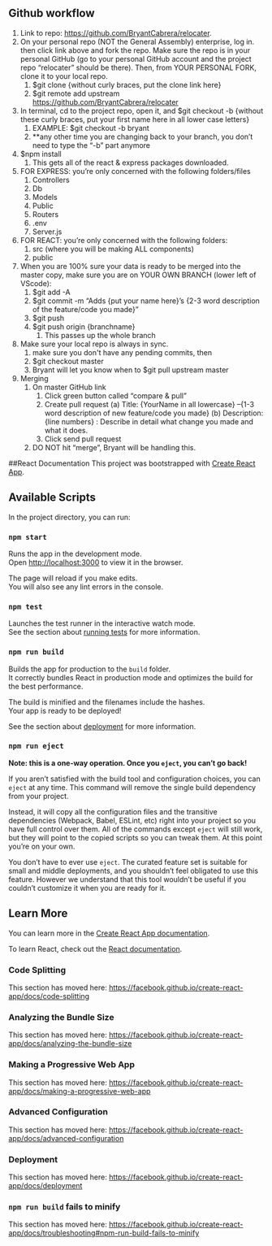 ##	Github workflow
1.	Link to repo: https://github.com/BryantCabrera/relocater.  
2.	On your personal repo (NOT the General Assembly) enterprise, log in.  then click link above and fork the repo.  Make sure the repo is in your personal GitHub (go to your personal GitHub account and the project repo “relocater” should be there).  Then, from YOUR PERSONAL FORK, clone it to your local repo.
    1.	$git clone {without curly braces, put the clone link here}
    2.  $git remote add upstream https://github.com/BryantCabrera/relocater
3.	In terminal, cd to the project repo, open it, and $git checkout -b {without these curly braces, put your first name here in all lower case letters}
    1.	EXAMPLE:  $git checkout -b bryant
    2.	**any other time you are changing back to your branch, you don’t need to type the “-b” part anymore
4.	$npm install
    1.	This gets all of the react & express packages downloaded.
5.	FOR EXPRESS: you’re only concerned with the following folders/files
    1.	Controllers
    2.	Db
    3.	Models
    4.	Public
    5.	Routers
    6.	.env
    7.	Server.js
6.	FOR REACT: you’re only concerned with the following folders:
    1.	src (where you will be making ALL components)
    2.	public
7.	When you are 100% sure your data is ready to be merged into the master copy, make sure you are on YOUR OWN BRANCH (lower left of VScode):
    1.	$git add -A
    2.	$git commit -m “Adds {put your name here}’s {2-3 word description of the feature/code you made}”
    3.  $git push
    3.	$git push origin {branchname}
        1.	This passes up the whole branch
8.  Make sure your local repo is always in sync.
    1. make sure you don't have any pending commits, then
    2.  $git checkout master
    3. Bryant will let you know when to $git pull upstream master
9.	Merging
    1.	On master GitHub link
        1.	Click green button called “compare & pull”
        2.	Create pull request
            (a)	Title: {YourName in all lowercase} –{1-3 word description of new feature/code you made}
            (b)	Description: {line numbers} : Describe in detail what change you made and what it does.
        3.	Click send pull request
    2.	DO NOT hit “merge”, Bryant will be handling this.




##React Documentation
This project was bootstrapped with [Create React App](https://github.com/facebook/create-react-app).

## Available Scripts

In the project directory, you can run:

### `npm start`

Runs the app in the development mode.<br>
Open [http://localhost:3000](http://localhost:3000) to view it in the browser.

The page will reload if you make edits.<br>
You will also see any lint errors in the console.

### `npm test`

Launches the test runner in the interactive watch mode.<br>
See the section about [running tests](https://facebook.github.io/create-react-app/docs/running-tests) for more information.

### `npm run build`

Builds the app for production to the `build` folder.<br>
It correctly bundles React in production mode and optimizes the build for the best performance.

The build is minified and the filenames include the hashes.<br>
Your app is ready to be deployed!

See the section about [deployment](https://facebook.github.io/create-react-app/docs/deployment) for more information.

### `npm run eject`

**Note: this is a one-way operation. Once you `eject`, you can’t go back!**

If you aren’t satisfied with the build tool and configuration choices, you can `eject` at any time. This command will remove the single build dependency from your project.

Instead, it will copy all the configuration files and the transitive dependencies (Webpack, Babel, ESLint, etc) right into your project so you have full control over them. All of the commands except `eject` will still work, but they will point to the copied scripts so you can tweak them. At this point you’re on your own.

You don’t have to ever use `eject`. The curated feature set is suitable for small and middle deployments, and you shouldn’t feel obligated to use this feature. However we understand that this tool wouldn’t be useful if you couldn’t customize it when you are ready for it.

## Learn More

You can learn more in the [Create React App documentation](https://facebook.github.io/create-react-app/docs/getting-started).

To learn React, check out the [React documentation](https://reactjs.org/).

### Code Splitting

This section has moved here: https://facebook.github.io/create-react-app/docs/code-splitting

### Analyzing the Bundle Size

This section has moved here: https://facebook.github.io/create-react-app/docs/analyzing-the-bundle-size

### Making a Progressive Web App

This section has moved here: https://facebook.github.io/create-react-app/docs/making-a-progressive-web-app

### Advanced Configuration

This section has moved here: https://facebook.github.io/create-react-app/docs/advanced-configuration

### Deployment

This section has moved here: https://facebook.github.io/create-react-app/docs/deployment

### `npm run build` fails to minify

This section has moved here: https://facebook.github.io/create-react-app/docs/troubleshooting#npm-run-build-fails-to-minify
